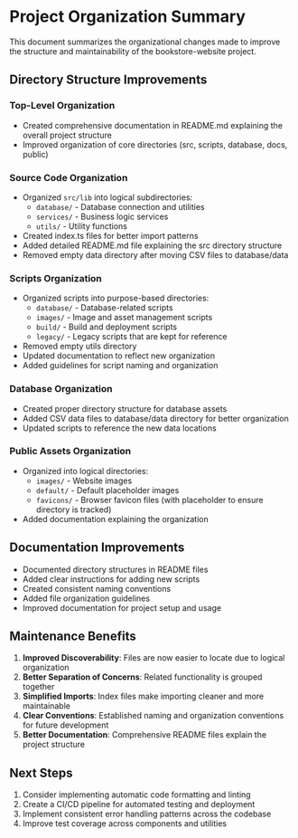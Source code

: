 # Project Organization Summary

This document summarizes the organizational changes made to improve the structure and maintainability of the bookstore-website project.

## Directory Structure Improvements

### Top-Level Organization

- Created comprehensive documentation in README.md explaining the overall project structure
- Improved organization of core directories (src, scripts, database, docs, public)

### Source Code Organization

- Organized `src/lib` into logical subdirectories:
  - `database/` - Database connection and utilities
  - `services/` - Business logic services
  - `utils/` - Utility functions
- Created index.ts files for better import patterns
- Added detailed README.md file explaining the src directory structure
- Removed empty data directory after moving CSV files to database/data

### Scripts Organization

- Organized scripts into purpose-based directories:
  - `database/` - Database-related scripts
  - `images/` - Image and asset management scripts
  - `build/` - Build and deployment scripts
  - `legacy/` - Legacy scripts that are kept for reference
- Removed empty utils directory
- Updated documentation to reflect new organization
- Added guidelines for script naming and organization

### Database Organization

- Created proper directory structure for database assets
- Added CSV data files to database/data directory for better organization
- Updated scripts to reference the new data locations

### Public Assets Organization

- Organized into logical directories:
  - `images/` - Website images 
  - `default/` - Default placeholder images
  - `favicons/` - Browser favicon files (with placeholder to ensure directory is tracked)
- Added documentation explaining the organization

## Documentation Improvements

- Documented directory structures in README files
- Added clear instructions for adding new scripts
- Created consistent naming conventions
- Added file organization guidelines
- Improved documentation for project setup and usage

## Maintenance Benefits

1. **Improved Discoverability**: Files are now easier to locate due to logical organization
2. **Better Separation of Concerns**: Related functionality is grouped together
3. **Simplified Imports**: Index files make importing cleaner and more maintainable
4. **Clear Conventions**: Established naming and organization conventions for future development
5. **Better Documentation**: Comprehensive README files explain the project structure

## Next Steps

1. Consider implementing automatic code formatting and linting
2. Create a CI/CD pipeline for automated testing and deployment
3. Implement consistent error handling patterns across the codebase
4. Improve test coverage across components and utilities 